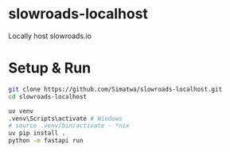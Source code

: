 # slowroads-localhost
Locally host slowroads.io

# Setup & Run

```sh
git clone https://github.com/Simatwa/slowroads-localhost.git
cd slowroads-localhost

uv venv
.venv\Scripts\activate # Windows
# source .venv/bin/activate - *nix
uv pip install .
python -m fastapi run

```